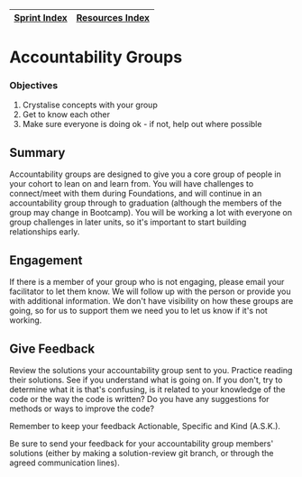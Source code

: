 [Sprint Index](../README.md) | [Resources Index](README.md) |
------------|----------|

# Accountability Groups 

### Objectives 
1. Crystalise concepts with your group
2. Get to know each other
3. Make sure everyone is doing ok - if not, help out where possible


## Summary 
Accountability groups are designed to give you a core group of people in your cohort to lean on and learn from. You will have challenges to connect/meet with them during Foundations, and will continue in an accountability group through to graduation (although the members of the group may change in Bootcamp). You will be working a lot with everyone on group challenges in later units, so it's important to start building relationships early. 

## Engagement 
If there is a member of your group who is not engaging, please email your facilitator to let them know. We will follow up with the person or provide you with additional information. 
We don't have visibility on how these groups are going, so for us to support them we need you to let us know if it's not working.

## Give Feedback 
Review the solutions your accountability group sent to you. Practice reading their solutions. See if you understand what is going on. If you don't, try to determine what it is that's confusing, is it related to your knowledge of the code or the way the code is written? Do you have any suggestions for methods or ways to improve the code?

Remember to keep your feedback Actionable, Specific and Kind (A.S.K.).

Be sure to send your feedback for your accountability group members' solutions (either by making a solution-review git branch, or through the agreed communication lines).


